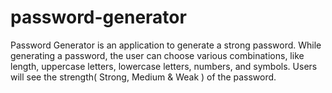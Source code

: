 # password-generator
Password Generator is an application to generate a strong password. While generating a password, the user can choose various combinations, like length, uppercase letters, lowercase letters, numbers, and symbols. Users will see the strength( Strong, Medium &amp; Weak ) of the password.